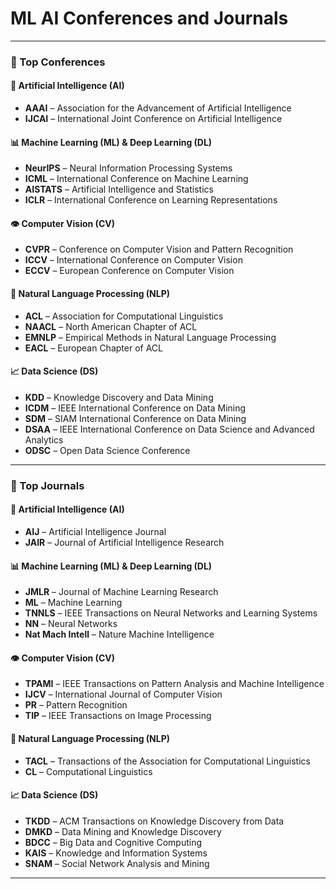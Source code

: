 # ML AI Conferences and Journals

***

### 📘 Top Conferences

#### 🧠 Artificial Intelligence (AI)

* **AAAI** – Association for the Advancement of Artificial Intelligence
* **IJCAI** – International Joint Conference on Artificial Intelligence

#### 📊 Machine Learning (ML) & Deep Learning (DL)

* **NeurIPS** – Neural Information Processing Systems
* **ICML** – International Conference on Machine Learning
* **AISTATS** – Artificial Intelligence and Statistics
* **ICLR** – International Conference on Learning Representations

#### 👁️ Computer Vision (CV)

* **CVPR** – Conference on Computer Vision and Pattern Recognition
* **ICCV** – International Conference on Computer Vision
* **ECCV** – European Conference on Computer Vision

#### 💬 Natural Language Processing (NLP)

* **ACL** – Association for Computational Linguistics
* **NAACL** – North American Chapter of ACL
* **EMNLP** – Empirical Methods in Natural Language Processing
* **EACL** – European Chapter of ACL

#### 📈 Data Science (DS)

* **KDD** – Knowledge Discovery and Data Mining
* **ICDM** – IEEE International Conference on Data Mining
* **SDM** – SIAM International Conference on Data Mining
* **DSAA** – IEEE International Conference on Data Science and Advanced Analytics
* **ODSC** – Open Data Science Conference

***

### 📗 Top Journals

#### 🧠 Artificial Intelligence (AI)

* **AIJ** – Artificial Intelligence Journal
* **JAIR** – Journal of Artificial Intelligence Research

#### 📊 Machine Learning (ML) & Deep Learning (DL)

* **JMLR** – Journal of Machine Learning Research
* **ML** – Machine Learning
* **TNNLS** – IEEE Transactions on Neural Networks and Learning Systems
* **NN** – Neural Networks
* **Nat Mach Intell** – Nature Machine Intelligence

#### 👁️ Computer Vision (CV)

* **TPAMI** – IEEE Transactions on Pattern Analysis and Machine Intelligence
* **IJCV** – International Journal of Computer Vision
* **PR** – Pattern Recognition
* **TIP** – IEEE Transactions on Image Processing

#### 💬 Natural Language Processing (NLP)

* **TACL** – Transactions of the Association for Computational Linguistics
* **CL** – Computational Linguistics

#### 📈 Data Science (DS)

* **TKDD** – ACM Transactions on Knowledge Discovery from Data
* **DMKD** – Data Mining and Knowledge Discovery
* **BDCC** – Big Data and Cognitive Computing
* **KAIS** – Knowledge and Information Systems
* **SNAM** – Social Network Analysis and Mining

***
